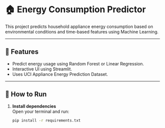 # 🏠 Energy Consumption Predictor

This project predicts household appliance energy consumption based on environmental conditions and time-based features using Machine Learning.

---

## 🔧 Features
- Predict energy usage using Random Forest or Linear Regression.
- Interactive UI using Streamlit.
- Uses UCI Appliance Energy Prediction Dataset.

---

## 🚀 How to Run

1. **Install dependencies**  
   Open your terminal and run:
   ```bash
   pip install -r requirements.txt
